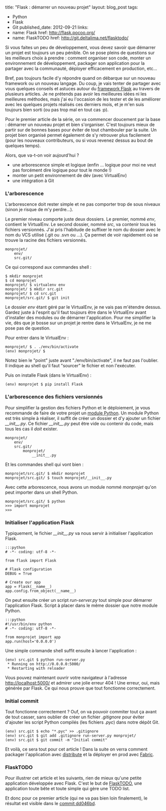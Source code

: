title: "Flask : démarrer un nouveau projet"
layout: blog_post
tags:
- Python
- Flask
- Git
published_date: 2012-09-21
links:
- name: Flask
  href: http://flask.pocoo.org/
- name: FlaskTODO
  href: http://git.deltalima.net/flasktodo/


Si vous faites un peu de développement, vous devez savoir que démarrer un projet est toujours un peu pénible. On se pose pleins de questions sur les meilleurs choix à prendre : comment organiser son code, monter un environnement de développement, packager son application pour la partager avec la communauté, déployer efficacement en production, etc...

Bref, pas toujours facile d'y répondre quand on débarque sur un nouveau framework ou un nouveau langage. Du coup, je vais tenter de partager avec vous quelques conseils et astuces autour du [framework Flask](http://flask.pocoo.org) au travers de plusieurs articles. Je ne prétends pas avoir les meilleures idées ni les meilleures méthodes, mais j'ai eu l'occasion de les tester et de les améliorer avec les quelques projets réalisés ces derniers mois, et je m'en suis toujours bien sorti (ou pas trop mal en tout cas :p).

<!-- BODY -->

Pour le premier article de la série, on va commencer doucement par la base : démarrer un nouveau projet et bien s'organiser. C'est toujours mieux de partir sur de bonnes bases pour éviter de tout chambouler par la suite. Un projet bien organisé permet également de s'y retrouver plus facilement (pour les nouveaux contributeurs, ou si vous revenez dessus au bout de quelques temps).

Alors, que va-t-on voir aujourd'hui ?

- une arborescence simple et logique (enfin ... logique pour moi ne veut pas forcément dire logique pour tout le monde !)
- monter un petit environnement de dév (avec VirtualEnv)
- une intégration à Git

### L'arborescence

L'arborescence doit rester simple et ne pas comporter trop de sous niveaux (sinon je risque de m'y perdre...).

Le premier niveau comporte juste deux dossiers. Le premier, nommé *env*, contient le VirtualEnv. Le second dossier, nommé *src*, va contenir tous les fichiers versionnés. J'ai pris l'habitude de suffixer le nom du dossier avec le nom du VCS utilisé (.git ou .svn ou ...). Ça permet de voir rapidement où se trouve la racine des fichiers versionnés.

    monprojet/
        env/
        src.git/

Ce qui correspond aux commandes shell :

    $ mkdir monprojet
    $ cd monprojet
    monprojet/ $ virtualenv env
    monprojet/ $ mkdir src.git
    monprojet/ $ cd src.git
    monprojet/src.git/ $ git init

Le dossier *env* étant géré par le VirtualEnv, je ne vais pas m'étendre dessus. Gardez juste à l'esprit qu'il faut toujours être dans le VirtualEnv avant d'installer des modules ou de démarrer l'application. Pour me simplifier la vie, dès que je bosse sur un projet je rentre dans le VirtualEnv, je ne me pose pas de question.

Pour entrer dans le VirtualEnv :

    monprojet/ $ . ./env/bin/activate
    (env) monprojet/ $

Notez bien le "point" juste avant "./env/bin/activate", il ne faut pas l'oublier. Il indique au shell qu'il faut "sourcer" le fichier et non l'exécuter.

Puis on installe Flask (dans le VirtualEnv) :

    (env) monprojet $ pip install Flask

### L'arborescence des fichiers versionnés

Pour simplifier la gestion des fichiers Python et le déploiement, je vous recommande de faire de votre projet un [module Python](http://docs.python.org/tutorial/modules.html). Un module Python est très simple à réaliser, il suffit de créer un dossier et d'y ajouter un fichier *\_\_init\_\_.py*. Ce fichier *\_\_init\_\_.py* peut être vide ou contenir du code, mais tous les cas il *doit* exister.

    monprojet/
        env/
        src.git/
            monprojet/
                __init__.py

Et les commandes shell qui vont bien :

    monprojet/src.git/ $ mkdir monprojet
    monprojet/src.git/ $ touch monprojet/__init__.py

Avec cette arborescence, nous avons un module nommé *monprojet* qu'on peut importer dans un shell Python.

    monprojet/src.git/ $ python
    >>> import monprojet
    >>>

### Initialiser l'application Flask

Typiquement, le fichier *\_\_init\_\_.py* va nous servir à initialiser l'application Flask.

    :::python
    # -*- coding: utf-8 -*-

    from flask import Flask

    # Flask configuration
    DEBUG = True

    # Create our app
    app = Flask(__name__)
    app.config.from_object(__name__)

On peut ensuite créer un script *run-server.py* tout simple pour démarrer l'application Flask. Script à placer dans le même dossier que notre module Python.

    :::python
    #!/usr/bin/env python
    # -*- coding: utf-8 -*-

    from monprojet import app
    app.run(host='0.0.0.0')

Une simple commande shell suffit ensuite à lancer l'application :

    (env) src.git $ python run-server.py
     * Running on http://0.0.0.0:5000/
     * Restarting with reloader

Vous pouvez maintenant ouvrir votre navigateur à l'adresse [http://localhost:5000/](http://localhost:5000/) et admirer une jolie erreur 404 ! Une erreur, oui, mais générée par Flask. Ce qui nous prouve que tout fonctionne correctement.

### Initial commit

Tout fonctionne correctement ? Ouf, on va pouvoir commiter tout ça avant de tout casser, sans oublier de créer un fichier *.gitignore* pour éviter d'ajouter les script Python compilés (les fichiers *.pyc*) dans notre dépôt Git.

    (env) src.git $ echo "*.pyc" >> .gitignore
    (env) src.git $ git add .gitignore run-server.py monprojet/
    (env) src.git $ git commit -m "Initial commit"


Et voilà, ce sera tout pour cet article ! Dans la suite on verra comment packager l'application avec [distribute](http://pypi.python.org/pypi/distribute) et la déployer en prod avec [Fabric](http://docs.fabfile.org/en/1.4.3/index.html).

### FlaskTODO

Pour illustrer cet article et les suivants, rien de mieux qu'une petite application développée avec Flask. C'est le but de [FlaskTODO](http://git.deltalima.net/flasktodo/), une application toute bête et toute simple qui gère une TODO list.

Et donc pour ce premier article (qui ne va pas bien loin finalement), le résultat est visible dans le [commit dd046bd](http://git.deltalima.net/flasktodo/tree/?id=dd046bdd3516a7e44f926c7ba6373393025b0e15).
